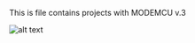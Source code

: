 This is file contains projects with MODEMCU v.3

![alt text](https://cdn-tienda.bricogeek.com/4389-large_default/nodemcu-v3-esp8266.jpg)


